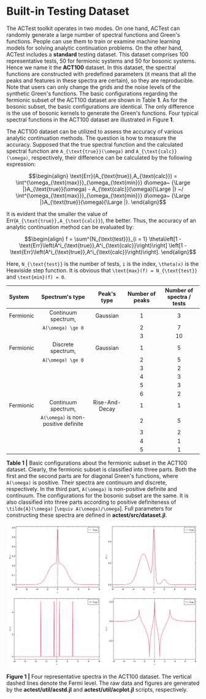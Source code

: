 # Built-in Testing Dataset

The ACTest toolkit operates in two modes. On one hand, ACTest can randomly generate a large number of spectral functions and Green's functions. People can use them to train or examine machine learning models for solving analytic continuation problems. On the other hand, ACTest includes a **standard** testing dataset. This dataset comprises 100 representative tests, 50 for fermionic systems and 50 for bosonic systems. Hence we name it the **ACT100** dataset. In this dataset, the spectral functions are constructed with predefined parameters (it means that all the peaks and features in these spectra are certain), so they are reproducible. Note that users can only change the grids and the noise levels of the synthetic Green's functions. The basic configurations regarding the fermionic subset of the ACT100 dataset are shown in Table **1**. As for the bosonic subset, the basic configurations are identical. The only difference is the use of bosonic kernels to generate the Green's functions. Four typical spectral functions in the ACT100 dataset are illustrated in Figure **1**.

The ACT100 dataset can be utilized to assess the accuracy of various analytic continuation methods. The question is how to measure the accuracy. Supposed that the true spectral function and the calculated spectral function are ``A_{\text{true}}(\omega)`` and ``A_{\text{calc}}(\omega)``, respectively, their difference can be calculated by the following expression:

```math
\begin{align}
\text{Err}(A_{\text{true}},A_{\text{calc}}) =
\int^{\omega_{\text{max}}}_{\omega_{\text{min}}} d\omega~
{\Large |}A_{\text{true}}(\omega) - A_{\text{calc}}(\omega){\Large |}
~/
\int^{\omega_{\text{max}}}_{\omega_{\text{min}}} d\omega~
{\Large |}A_{\text{true}}(\omega){\Large |}.
\end{align}
```

It is evident that the smaller the value of Err(``A_{\text{true}},A_{\text{calc}}``), the better. Thus, the accuracy of an analytic continuation method can be evaluated by:

```math
\begin{align}
f = \sum^{N_{\text{test}}}_{i = 1}
\theta\left[1 - \text{Err}\left(A^i_{\text{true}},A^i_{\text{calc}}\right)\right]
\left[1 - \text{Err}\left(A^i_{\text{true}},A^i_{\text{calc}}\right)\right].
\end{align}
```
Here, ``N_{\text{test}}`` is the number of tests, ``i`` is the index, ``\theta(x)`` is the Heaviside step function. It is obvious that ``\text{max}(f) = N_{\text{test}}`` and ``\text{min}(f) = 0``.


|System    | Spectrum's type       | Peak's type    | Number of peaks | Number of spectra / tests |
| :------- | :-------------------: | :------------: | :-------------: | :-----------------------: |
|Fermionic | Continuum spectrum,   | Gaussian       | 1               | 3                 |
|          | ``A(\omega) \ge 0``   |                | 2               | 7                 |
|          |                       |                | 3               | 10                |
|Fermionic | Discrete spectrum,    | Gaussian       | 1               | 5                 |
|          | ``A(\omega) \ge 0``   |                | 2               | 5                 |
|          |                       |                | 3               | 2                 |
|          |                       |                | 4               | 3                 |
|          |                       |                | 5               | 3                 |
|          |                       |                | 6               | 2                 |
|Fermionic | Continuum spectrum,   | Rise-And-Decay | 1               | 1                 |
|          | ``A(\omega)`` is non-positive definite | | 2             | 5                 |
|          |                       |                | 3               | 2                 |
|          |                       |                | 4               | 1                 |
|          |                       |                | 5               | 1                 |

**Table 1 |** Basic configurations about the fermionic subset in the ACT100 dataset. Clearly, the fermionic subset is classified into three parts. Both the first and the second parts are for diagonal Green's functions, where ``A(\omega)`` is positive. Their spectra are continuum and discrete, respectively. In the third part, ``A(\omega)`` is non-positive definite and continuum. The configurations for the bosonic subset are the same. It is also classified into three parts according to positive definiteness of ``\tilde{A}(\omega)`` [``\equiv A(\omega)/\omega``]. Full parameters for constructing these spectra are defined in **actest/src/dataset.jl**.

![T_dataset.png](../assets/T_dataset.png)

**Figure 1 |** Four representative spectra in the ACT100 dataset. The vertical dashed lines denote the Fermi level. The raw data and figures are generated by the **actest/util/acstd.jl** and **actest/util/acplot.jl** scripts, respectively.

